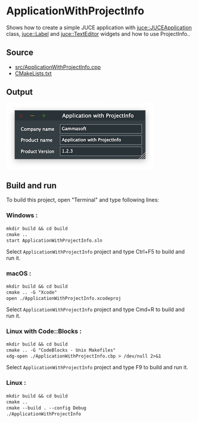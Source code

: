 # ApplicationWithProjectInfo

Shows how to create a simple JUCE application with [juce::JUCEApplication](https://docs.juce.com/master/classJUCEApplication.html) class, [juce::Label](https://docs.juce.com/master/classLabel.html) and [juce::TextEditor](https://docs.juce.com/master/classTextEditor.html) widgets and how to use ProjectInfo..

## Source

* [src/ApplicationWithProjectInfo.cpp](src/ApplicationWithProjectInfo.cpp)
* [CMakeLists.txt](CMakeLists.txt)

## Output

![output](../../../docs/Pictures/ApplicationWithProjectInfo.png)

## Build and run

To build this project, open "Terminal" and type following lines:

### Windows :

``` shell
mkdir build && cd build
cmake .. 
start ApplicationWithProjectInfo.sln
```

Select `ApplicationWithProjectInfo` project and type Ctrl+F5 to build and run it.

### macOS :

``` shell
mkdir build && cd build
cmake .. -G "Xcode"
open ./ApplicationWithProjectInfo.xcodeproj
```

Select `ApplicationWithProjectInfo` project and type Cmd+R to build and run it.

### Linux with Code::Blocks :

``` shell
mkdir build && cd build
cmake .. -G "CodeBlocks - Unix Makefiles"
xdg-open ./ApplicationWithProjectInfo.cbp > /dev/null 2>&1
```

Select `ApplicationWithProjectInfo` project and type F9 to build and run it.

### Linux :

``` shell
mkdir build && cd build
cmake .. 
cmake --build . --config Debug
./ApplicationWithProjectInfo
```
